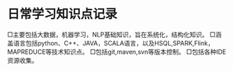 # 日常学习知识点记录
□主要包括大数据，机器学习，NLP基础知识，旨在系统化，结构化知识。
□涵盖语言包括python、C++、JAVA，SCALA语言，以及HSQL,SPARK,Flink，MAPREDUCE等技术知识点。
□包括git,maven,svn等版本控制。
□包括各种IDE资源收集。

